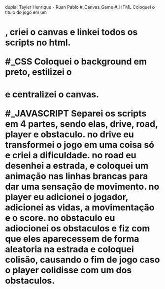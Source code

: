 dupla: Tayler Henrique - Ruan Pablo
#_Canvas_Game
#_HTML
Coloquei o titulo do jogo em um <h1>, criei o canvas e linkei todos os scripts no html.

#_CSS
Coloquei o background em preto, estilizei o <h1> e centralizei o canvas.

#_JAVASCRIPT
Separei os scripts em 4 partes, sendo elas, drive, road, player e obstaculo.
no drive eu transformei o jogo em uma coisa só e criei a dificuldade.
no road eu desenhei a estrada, e coloquei um animação nas linhas brancas para dar uma sensação de movimento.
no player eu adicionei o jogador, adicionei as vidas, a movimentação e o score.
no obstaculo eu adiocionei os obstaculos e fiz com que eles aparecessem de forma aleatoria na estrada e coloquei colisão, causando o fim de jogo caso o player colidisse com um dos obstaculos.
